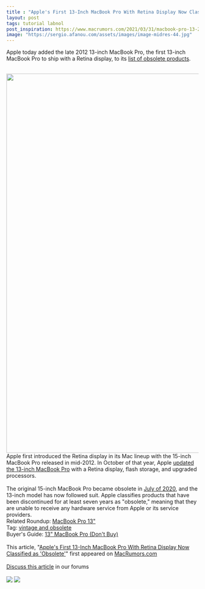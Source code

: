 ```yaml
---
title : "Apple's First 13-Inch MacBook Pro With Retina Display Now Classified as 'Obsolete'"
layout: post
tags: tutorial labnol
post_inspiration: https://www.macrumors.com/2021/03/31/macbook-pro-13-2012-retina-obsolete/
image: "https://sergio.afanou.com/assets/images/image-midres-44.jpg"
---
```


Apple today added the late 2012 13-inch MacBook Pro, the first 13-inch MacBook Pro to ship with a Retina display, to its <a href="https://support.apple.com/en-us/HT201624">list of obsolete products</a>.
<br/>

<br/>
<img src="https://images.macrumors.com/article-new/2021/03/2012-retina-mbp-obsolete.jpg" alt="" width="1763" height="992" class="aligncenter size-full wp-image-791789" />
<br/>
Apple first introduced the Retina display in its Mac lineup with the 15-inch MacBook Pro released in mid-2012. In October of that year, Apple <a href="https://www.macrumors.com/2012/10/23/apple-introduces-13-inch-macbook-pro-with-retina-display/">updated the 13-inch MacBook Pro</a> with a Retina display, flash storage, and upgraded processors.
<br/>

<br/>
The original 15-inch MacBook Pro became obsolete in <a href="https://www.macrumors.com/2020/07/01/apple-obsoletes-first-macbook-pro-retina-display/">July of 2020</a>, and the 13-inch model has now followed suit. Apple classifies products that have been discontinued for at least seven years as "obsolete," meaning that they are unable to receive any hardware service from Apple or its service providers.<div class="linkback">Related Roundup: <a href="https://www.macrumors.com/roundup/macbook-pro-13/">MacBook Pro 13"</a></div><div class="linkback">Tag: <a href="https://www.macrumors.com/guide/vintage-and-obsolete/">vintage and obsolete</a></div><div class="linkback">Buyer's Guide: <a href="https://buyersguide.macrumors.com/#MacBook_Pro_13">13" MacBook Pro (Don't Buy)</a></div><br/>This article, &quot;<a href="https://www.macrumors.com/2021/03/31/macbook-pro-13-2012-retina-obsolete/">Apple&#039;s First 13-Inch MacBook Pro With Retina Display Now Classified as &#039;Obsolete&#039;</a>&quot; first appeared on <a href="https://www.macrumors.com">MacRumors.com</a><br/><br/><a href="https://forums.macrumors.com/threads/apples-first-13-inch-macbook-pro-with-retina-display-now-classified-as-obsolete.2290234/">Discuss this article</a> in our forums<br/><br/><div class="feedflare">
<a href="http://feeds.macrumors.com/~ff/MacRumors-All?a=1n6uCbjzoAA:RzDQyxHfYmw:6W8y8wAjSf4"><img src="http://feeds.feedburner.com/~ff/MacRumors-All?d=6W8y8wAjSf4" border="0"></img></a> <a href="http://feeds.macrumors.com/~ff/MacRumors-All?a=1n6uCbjzoAA:RzDQyxHfYmw:qj6IDK7rITs"><img src="http://feeds.feedburner.com/~ff/MacRumors-All?d=qj6IDK7rITs" border="0"></img></a>
</div><img src="http://feeds.feedburner.com/~r/MacRumors-All/~4/1n6uCbjzoAA" height="1" width="1" alt=""/>